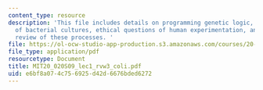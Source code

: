 ```yaml
---
content_type: resource
description: 'This file includes details on programming genetic logic, growth phases
  of bacterial cultures, ethical questions of human experimentation, and contains
  review of these processes. '
file: https://ol-ocw-studio-app-production.s3.amazonaws.com/courses/20-020-introduction-to-biological-engineering-design-spring-2009/e6bf8a074c756925d42d6676bded6272_MIT20_020S09_lec1_rvw3_coli.pdf
file_type: application/pdf
resourcetype: Document
title: MIT20_020S09_lec1_rvw3_coli.pdf
uid: e6bf8a07-4c75-6925-d42d-6676bded6272
---
```

